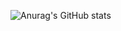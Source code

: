 ![Anurag's GitHub stats](https://github-readme-stats.vercel.app/api?username=AndrewM1130&show_icons=true&theme=radical)
